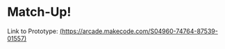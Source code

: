 # Match-Up!

Link to Prototype: [(https://arcade.makecode.com/S04960-74764-87539-01557)](https://arcade.makecode.com/S04960-74764-87539-01557)
